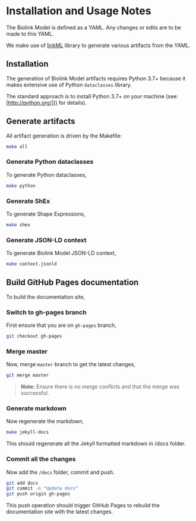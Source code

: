 # Installation and Usage Notes

The Biolink Model is defined as a YAML. Any changes or edits are to be made to this YAML.

We make use of [linkML](https://github.com/linkml) library to generate various artifacts from the YAML.


## Installation

The generation of Biolink Model artifacts requires Python 3.7+ because it makes extensive use of 
Python `dataclasses` library. 

The standard approach is to install Python 3.7+ on your machine (see: [http://python.org/]() for details).


## Generate artifacts

All artifact generation is driven by the Makefile:

```bash
make all
```

### Generate Python dataclasses

To generate Python dataclasses,
```bash
make python
```

### Generate ShEx

To generate Shape Expressions,
```bash
make shex
```

### Generate JSON-LD context

To generate Biolink Model JSON-LD context,
```bash
make context.jsonld
```

## Build GitHub Pages documentation

To build the documentation site,

### Switch to gh-pages branch

First ensure that you are on `gh-pages` branch,
```bash
git checkout gh-pages
```

### Merge master

Now, merge `master` branch to get the latest changes,
```bash
git merge master
```

> **Note:** Ensure there is no merge conflicts and that the merge was successful.

### Generate markdown

Now regenerate the markdown,
```bash
make jekyll-docs
```

This should regenerate all the Jekyll formatted markdown in /docs folder.

### Commit all the changes

Now add the `/docs` folder, commit and push.
```bash
git add docs
git commit -m "Update docs"
git push origin gh-pages
```

This push operation should trigger GitHub Pages to rebuild the documentation site with the latest changes.

